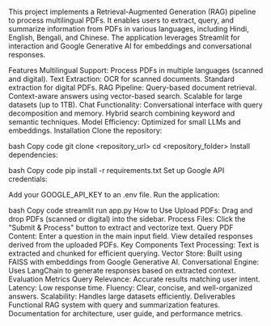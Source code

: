 

This project implements a Retrieval-Augmented Generation (RAG) pipeline to process multilingual PDFs. It enables users to extract, query, and summarize information from PDFs in various languages, including Hindi, English, Bengali, and Chinese. The application leverages Streamlit for interaction and Google Generative AI for embeddings and conversational responses.

Features
Multilingual Support: Process PDFs in multiple languages (scanned and digital).
Text Extraction:
OCR for scanned documents.
Standard extraction for digital PDFs.
RAG Pipeline:
Query-based document retrieval.
Context-aware answers using vector-based search.
Scalable for large datasets (up to 1TB).
Chat Functionality:
Conversational interface with query decomposition and memory.
Hybrid search combining keyword and semantic techniques.
Model Efficiency:
Optimized for small LLMs and embeddings.
Installation
Clone the repository:

bash
Copy code
git clone <repository_url>
cd <repository_folder>
Install dependencies:

bash
Copy code
pip install -r requirements.txt
Set up Google API credentials:

Add your GOOGLE_API_KEY to an .env file.
Run the application:

bash
Copy code
streamlit run app.py
How to Use
Upload PDFs:
Drag and drop PDFs (scanned or digital) into the sidebar.
Process Files:
Click the "Submit & Process" button to extract and vectorize text.
Query PDF Content:
Enter a question in the main input field.
View detailed responses derived from the uploaded PDFs.
Key Components
Text Processing:
Text is extracted and chunked for efficient querying.
Vector Store:
Built using FAISS with embeddings from Google Generative AI.
Conversational Engine:
Uses LangChain to generate responses based on extracted context.
Evaluation Metrics
Query Relevance: Accurate results matching user intent.
Latency: Low response time.
Fluency: Clear, concise, and well-organized answers.
Scalability: Handles large datasets efficiently.
Deliverables
Functional RAG system with query and summarization features.
Documentation for architecture, user guide, and performance metrics.
